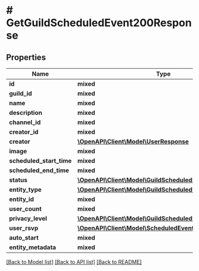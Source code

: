 # # GetGuildScheduledEvent200Response

## Properties

Name | Type | Description | Notes
------------ | ------------- | ------------- | -------------
**id** | **mixed** |  |
**guild_id** | **mixed** |  |
**name** | **mixed** |  |
**description** | **mixed** |  | [optional]
**channel_id** | **mixed** |  | [optional]
**creator_id** | **mixed** |  | [optional]
**creator** | [**\OpenAPI\Client\Model\UserResponse**](UserResponse.md) |  | [optional]
**image** | **mixed** |  | [optional]
**scheduled_start_time** | **mixed** |  |
**scheduled_end_time** | **mixed** |  | [optional]
**status** | [**\OpenAPI\Client\Model\GuildScheduledEventStatuses**](GuildScheduledEventStatuses.md) |  |
**entity_type** | [**\OpenAPI\Client\Model\GuildScheduledEventEntityTypes**](GuildScheduledEventEntityTypes.md) |  |
**entity_id** | **mixed** |  | [optional]
**user_count** | **mixed** |  | [optional]
**privacy_level** | [**\OpenAPI\Client\Model\GuildScheduledEventPrivacyLevels**](GuildScheduledEventPrivacyLevels.md) |  |
**user_rsvp** | [**\OpenAPI\Client\Model\ScheduledEventUserResponse**](ScheduledEventUserResponse.md) |  | [optional]
**auto_start** | **mixed** |  |
**entity_metadata** | **mixed** |  |

[[Back to Model list]](../../README.md#models) [[Back to API list]](../../README.md#endpoints) [[Back to README]](../../README.md)

